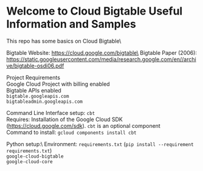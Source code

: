 # Welcome to Cloud Bigtable Useful Information and Samples

This repo has some basics on Cloud Bigtable\

Bigtable Website: https://cloud.google.com/bigtable\
Bigtable Paper (2006): https://static.googleusercontent.com/media/research.google.com/en//archive/bigtable-osdi06.pdf

Project Requirements\
    Google Cloud Project with billing enabled\
    Bigtable APIs enabled\
    `bigtable.googleapis.com`\
    `bigtableadmin.googleapis.com`
   
Command Line Interface setup: `cbt`\
Requires: Installation of the Google Cloud SDK (https://cloud.google.com/sdk). `cbt` is an optional component\
    Command to install: `gcloud components install cbt`

Python setup:\ 
    Environment: `requirements.txt` (`pip install --requirement requirements.txt`)\
      `google-cloud-bigtable`\
      `google-cloud-core`
